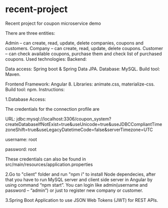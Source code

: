 # recent-project
Recent project for coupon microservice demo

There are three entities:

Admin – can create, read, update, delete companies, coupons and customers.
Company – can create, read, update, delete coupons.
Customer – can check available coupons, purchase them and check list of purchased coupons.
Used technologies:
Backend:

Data access: Spring boot & Spring Data JPA.
Database: MySQL.
Build tool: Maven.

Frontend Framework: Angular 8.
Libraries: animate.css, materialize-css.
Build tool: npm.
Instructions:

1.Database Access:

The credentials for the connection profile are

URL: jdbc:mysql://localhost:3306/coupon_system?createDatabaseIfNotExist=true&useUnicode=true&useJDBCCompliantTimezoneShift=true&useLegacyDatetimeCode=false&serverTimezone=UTC

username: root

password: root

These credentials can also be found in src/main/resources/application.properties

2.Go to "client" folder and run "npm i" to install Node dependecies, after that you have to run MySQL server and client side server in Angular by using command “npm start”. 
You can login like admin(username and password – “admin”) or just to register new company or customer.



3.Spring Boot Application to use JSON Web Tokens (JWT) for REST APIs.

